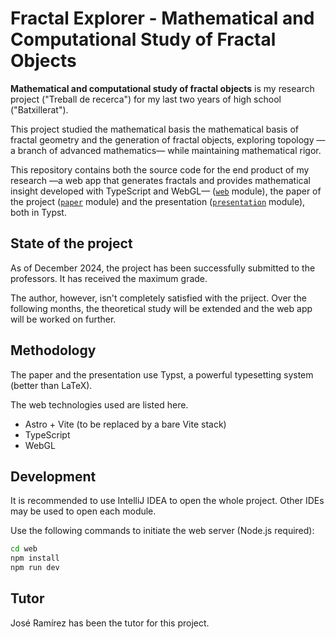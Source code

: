# Fractal Explorer - Mathematical and Computational Study of Fractal Objects

**Mathematical and computational study of fractal objects** is my research project ("Treball de recerca") for my last two years of high school ("Batxillerat").

This project studied the mathematical basis the mathematical basis of fractal geometry and the generation of fractal objects, exploring topology &mdash;a branch of advanced mathematics&mdash; while maintaining mathematical rigor. 

This repository contains both the source code for the end product of my research &mdash;a web app that generates fractals and
provides mathematical insight developed with TypeScript and WebGL&mdash; ([`web`](./web) module), the paper of the project ([`paper`](./paper)
module) and the presentation ([`presentation`](./presentation) module), both in Typst.

## State of the project

As of December 2024, the project has been successfully submitted to the professors. It has received the maximum grade.

The author, however, isn't completely satisfied with the priject. Over the following months, the theoretical study will be extended and the web app will be worked on further.

## Methodology

The paper and the presentation use Typst, a powerful typesetting system (better than LaTeX).

The web technologies used are listed here.

- Astro + Vite (to be replaced by a bare Vite stack)
- TypeScript
- WebGL

## Development

It is recommended to use IntelliJ IDEA to open the whole project. Other IDEs may be used to open each module.

Use the following commands to initiate the web server (Node.js required):

```sh
cd web
npm install
npm run dev

```

## Tutor

José Ramírez has been the tutor for this project.
